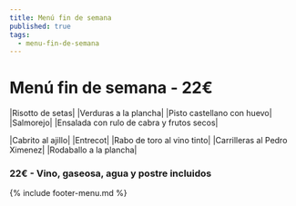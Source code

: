 ```yaml
---
title: Menú fin de semana
published: true
tags:
  - menu-fin-de-semana
---
```


# Menú fin de semana - 22€

|Risotto de setas|
|Verduras a la plancha|
|Pisto castellano con huevo|
|Salmorejo|
|Ensalada con rulo de cabra y frutos secos|

|Cabrito al ajillo|
|Entrecot|
|Rabo de toro al vino tinto|
|Carrilleras al Pedro Ximenez|
|Rodaballo a la plancha|

### 22€ - Vino, gaseosa, agua y postre incluidos


{% include footer-menu.md %}
